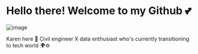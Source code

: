 # Hello there! Welcome to my Github 💕

![image](https://github.com/digitalenggph/digitalenggph/assets/101250873/adb840f2-5c2d-46cb-94e5-d733492eb59f)

Karen here 👋 Civil engineer X data enthusiast who's currently transitioning to tech world 🌍⚙️


<!--
**digitalenggph/digitalenggph** is a ✨ _special_ ✨ repository because its `README.md` (this file) appears on your GitHub profile.

Here are some ideas to get you started:

- 🔭 I’m currently working on ...
- 🌱 I’m currently learning ...
- 👯 I’m looking to collaborate on ...
- 🤔 I’m looking for help with ...
- 💬 Ask me about ...
- 📫 How to reach me: ...
- 😄 Pronouns: ...
- ⚡ Fun fact: ...
-->
